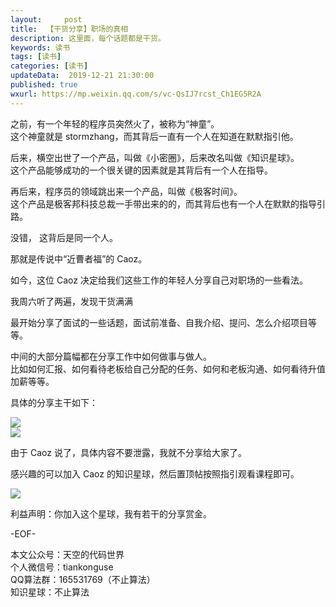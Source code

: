 ```yaml
---   
layout:     post  
title:  【干货分享】职场的真相  
description: 这里面，每个话题都是干货。    
keywords: 读书  
tags: [读书]    
categories: [读书]  
updateData:  2019-12-21 21:30:00  
published: true  
wxurl: https://mp.weixin.qq.com/s/vc-QsIJ7rcst_Ch1EG5R2A  
---  
```



之前，有一个年轻的程序员突然火了，被称为“神童”。  
这个神童就是 stormzhang，而其背后一直有一个人在知道在默默指引他。  


后来，横空出世了一个产品，叫做《小密圈》，后来改名叫做《知识星球》。  
这个产品能够成功的一个很关键的因素就是其背后有一个人在指导。  


再后来，程序员的领域跳出来一个产品，叫做《极客时间》。  
这个产品是极客邦科技总裁一手带出来的的，而其背后也有一个人在默默的指导引路。  


没错， 这背后是同一个人。  


那就是传说中“近曹者福”的 Caoz。  


如今，这位 Caoz 决定给我们这些工作的年轻人分享自己对职场的一些看法。  


我周六听了两遍，发现干货满满



最开始分享了面试的一些话题，面试前准备、自我介绍、提问、怎么介绍项目等等。  


中间的大部分篇幅都在分享工作中如何做事与做人。  
比如如何汇报、如何看待老板给自己分配的任务、如何和老板沟通、如何看待升值加薪等等。  


具体的分享主干如下：    


![](https://res2019.tiankonguse.com/images/2019/12/21/001.png)  
![](https://res2019.tiankonguse.com/images/2019/12/21/002.png)  



由于 Caoz 说了，具体内容不要泄露，我就不分享给大家了。  


感兴趣的可以加入 Caoz 的知识星球，然后置顶帖按照指引观看课程即可。  


![](https://res2019.tiankonguse.com/images/2019/12/21/003.png)  


利益声明：你加入这个星球，我有若干的分享赏金。  



-EOF-  


本文公众号：天空的代码世界  
个人微信号：tiankonguse  
QQ算法群：165531769（不止算法）  
知识星球：不止算法  

